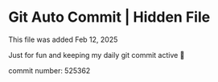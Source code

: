 # Git Auto Commit | Hidden File

This file was added Feb 12, 2025

Just for fun and keeping my daily git commit active 🤪

commit number: 525362
